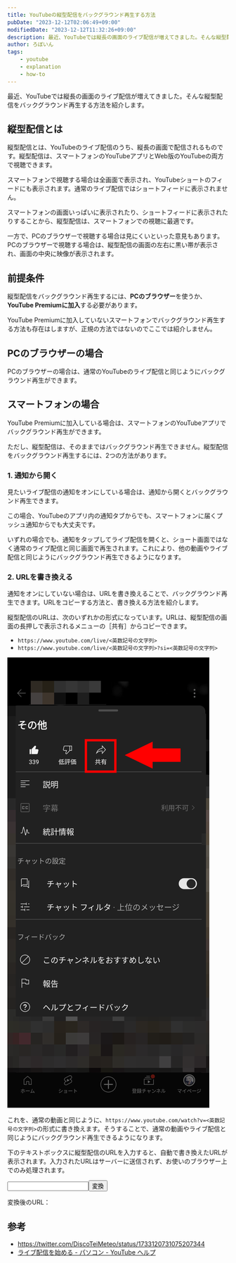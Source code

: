 ```yaml
---
title: YouTubeの縦型配信をバックグラウンド再生する方法
pubDate: "2023-12-12T02:06:49+09:00"
modifiedDate: "2023-12-12T11:32:26+09:00"
description: 最近、YouTubeでは縦長の画面のライブ配信が増えてきました。そんな縦型配信をバックグラウンド再生する方法を紹介します。
author: ろぼいん
tags:
    - youtube
    - explanation
    - how-to
---
```


最近、YouTubeでは縦長の画面のライブ配信が増えてきました。そんな縦型配信をバックグラウンド再生する方法を紹介します。

## 縦型配信とは

縦型配信とは、YouTubeのライブ配信のうち、縦長の画面で配信されるものです。縦型配信は、スマートフォンのYouTubeアプリとWeb版のYouTubeの両方で視聴できます。

スマートフォンで視聴する場合は全画面で表示され、YouTubeショートのフィードにも表示されます。通常のライブ配信ではショートフィードに表示されません。

スマートフォンの画面いっぱいに表示されたり、ショートフィードに表示されたりすることから、縦型配信は、スマートフォンでの視聴に最適です。

一方で、PCのブラウザーで視聴する場合は見にくいといった意見もあります。PCのブラウザーで視聴する場合は、縦型配信の画面の左右に黒い帯が表示され、画面の中央に映像が表示されます。

## 前提条件

縦型配信をバックグラウンド再生するには、**PCのブラウザー**を使うか、**YouTube Premiumに加入**する必要があります。

YouTube Premiumに加入していないスマートフォンでバックグラウンド再生する方法も存在はしますが、正規の方法ではないのでここでは紹介しません。

## PCのブラウザーの場合

PCのブラウザーの場合は、通常のYouTubeのライブ配信と同じようにバックグラウンド再生ができます。

## スマートフォンの場合

YouTube Premiumに加入している場合は、スマートフォンのYouTubeアプリでバックグラウンド再生ができます。

ただし、縦型配信は、そのままではバックグラウンド再生できません。縦型配信をバックグラウンド再生するには、2つの方法があります。

### 1. 通知から開く

見たいライブ配信の通知をオンにしている場合は、通知から開くとバックグラウンド再生できます。

この場合、YouTubeのアプリ内の通知タブからでも、スマートフォンに届くプッシュ通知からでも大丈夫です。

いずれの場合でも、通知をタップしてライブ配信を開くと、ショート画面ではなく通常のライブ配信と同じ画面で再生されます。これにより、他の動画やライブ配信と同じようにバックグラウンド再生できるようになります。

### 2. URLを書き換える

通知をオンにしていない場合は、URLを書き換えることで、バックグラウンド再生できます。URLをコピーする方法と、書き換える方法を紹介します。

縦型配信のURLは、次のいずれかの形式になっています。URLは、縦型配信の画面の長押しで表示されるメニューの［共有］からコピーできます。

- `https://www.youtube.com/live/<英数記号の文字列>`
- `https://www.youtube.com/live/<英数記号の文字列>?si=<英数記号の文字列>`

![YouTubeの縦型配信のスクリーンショット。メニューに共有ボタンが配置されている](./image.png)

これを、通常の動画と同じように、`https://www.youtube.com/watch?v=<英数記号の文字列>`の形式に書き換えます。そうすることで、通常の動画やライブ配信と同じようにバックグラウンド再生できるようになります。

下のテキストボックスに縦型配信のURLを入力すると、自動で書き換えたURLが表示されます。入力されたURLはサーバーに送信されず、お使いのブラウザー上でのみ処理されます。

<input id="youtube-url-input"><button id="youtube-url-submit">変換</button>

変換後のURL：<a href="" id="youtube-url-converted-link" target="_blank"></a><span id="youtube-url-error" style="display: none;"></span>

<script>
    const input = document.querySelector("#youtube-url-input");
    const submit = document.querySelector("#youtube-url-submit");
    const convertedLink = document.querySelector("#youtube-url-converted-link");
    const error = document.querySelector("#youtube-url-error");

    const showErrorMessage = (message) => {
        convertedLink.href = "";
        convertedLink.textContent = "";
        error.style.display = "inline";
        error.textContent = message;
    };

    const showConvertedLink = (url) => {
        convertedLink.href = url;
        convertedLink.textContent = url;
        convertedLink.style.display = "inline";
        error.style.display = "none";
    };

    submit.addEventListener("click", () => {
        const url = input.value;

        try {
            if (url.startsWith("https://www.youtube.com/live/")) {
                const parser = new URL(url);
                const videoId = parser.pathname.split("/")[2];
                showConvertedLink(`https://www.youtube.com/watch?v=${videoId}`);
        } else if (url.startsWith("https://www.youtube.com/watch")) {
            const parser = new URL(url);
            const videoId = parser.searchParams.get("v");
            showConvertedLink(`https://www.youtube.com/watch?v=${videoId}`);
        } else if (
            url.startsWith("https://youtu.be/") ||
            url.startsWith("https://www.youtube.com/embed/")
        ) {
            const parser = new URL(url);
            const videoId = parser.pathname.split("/")[1];
            showConvertedLink(`https://www.youtube.com/watch?v=${videoId}`);
        } else {
            showErrorMessage("URLが正しくありません。「https://www.youtube.com/live/」で始まるURLを入力してください");
        }
        } catch (e) {
            showErrorMessage("URLの解析に失敗しました。「https://www.youtube.com/live/」で始まるURLを入力してください");
        }
    });
</script>

## 参考

- https://twitter.com/DiscoTeiMeteo/status/1733120731075207344
- [ライブ配信を始める - パソコン - YouTube ヘルプ](https://support.google.com/youtube/answer/2474026?hl=ja&sjid=511280253973336248-AP)
